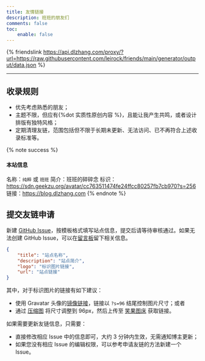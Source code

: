 ```yaml
---
title: 友情链接
description: 班班的朋友们
comments: false
toc:
    enable: false
---
```


{% friendslink https://api.dlzhang.com/proxy/?url=https://raw.githubusercontent.com/leirock/friends/main/generator/output/data.json %}

* * *

## 收录规则

- 优先考虑熟悉的朋友；
- 主题不限，但应有{%dot 实质性原创内容 %}，且能让我产生共鸣，或者设计排版有独特风格；
- 定期清理友链，范围包括但不限于长期未更新、无法访问、已不再符合上述收录标准等。

{% note success %}
#### 本站信息
名称：`纯粹` 或 `班班`
简介：班班的碎碎念
标识：https://sdn.geekzu.org/avatar/cc763511474fe24ffcc80257fb7cb970?s=256
链接：https://blog.dlzhang.com
{% endnote %}

## 提交友链申请

新建 [GitHub Issue](https://github.com/leirock/friends/issues/)，按模板格式填写站点信息，提交后请等待审核通过。如果无法创建 GitHub Issue，可以在[留言板](/guestbook/)留下相关信息。

```json
{
    "title": "站点名称",
    "description": "站点简介",
    "logo": "标识图片链接",
    "url": "站点链接"
}
```

其中，对于标识图片的链接有如下建议：

- 使用 Gravatar 头像的[镜像链接](https://cdn.geekzu.org/cached.html)，链接以 `?s=96` 结尾控制图片尺寸；或者
- 通过 [压缩图](https://www.yasuotu.com) 将尺寸调整到 96px，然后上传至 [笑果图床](https://imagelol.com) 获取链接。

如果需要更新友链信息，只需要：

- 直接修改相应 Issue 中的信息即可，大约 3 分钟内生效，无需通知博主更新；
- 如果您没有相应 Issue 的编辑权限，可以参考申请友链的方法新建一个 Issue。
